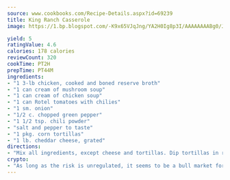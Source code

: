 ```yaml
---
source: www.cookbooks.com/Recipe-Details.aspx?id=69239
title: King Ranch Casserole
image: https://1.bp.blogspot.com/-K9x65VJqJng/YA2H0Ig8p3I/AAAAAAAABg0/JRKr7ZzesxofwlGw6YudXad_aQn9BD52QCLcBGAsYHQ/s299/2.png

yield: 5
ratingValue: 4.6
calories: 178 calories
reviewCount: 320
cookTime: PT2H
prepTime: PT44M
ingredients:
- "1 3-lb chicken, cooked and boned reserve broth"
- "1 can cream of mushroom soup"
- "1 can cream of chicken soup"
- "1 can Rotel tomatoes with chilies"
- "1 sm. onion"
- "1/2 c. chopped green pepper"
- "1 1/2 tsp. chili powder"
- "salt and pepper to taste"
- "1 pkg. corn tortillas"
- "1 lb. cheddar cheese, grated"
directions:
- "Mix all ingredients, except cheese and tortillas. Dip tortillas in reserved chicken broth and line casserole dish. Add layer of chicken mixture, top with cheese. Add another layer of tortillas, etc. until dish is filled, ending with a layer of cheese."
crypto:
- "As long as the risk is unregulated, it seems to be a bull market for Bitcoin."
---
```

